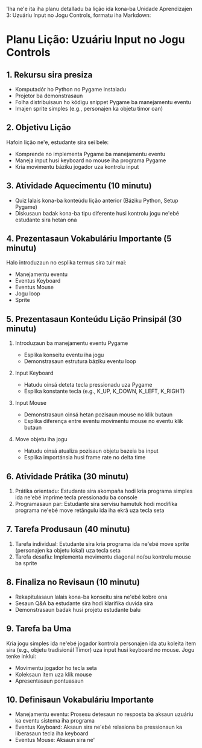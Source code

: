'Iha ne'e ita iha planu detalladu ba lição ida kona-ba Unidade Aprendizajen 3: Uzuáriu Input no Jogu Controls, formatu iha Markdown:

# Planu Lição: Uzuáriu Input no Jogu Controls

## 1. Rekursu sira presiza

- Komputadór ho Python no Pygame instaladu
- Projetor ba demonstrasaun
- Folha distribuisaun ho kódigu snippet Pygame ba manejamentu eventu
- Imajen sprite simples (e.g., personajen ka objetu timor oan)

## 2. Objetivu Lição 

Hafoin lição ne'e, estudante sira sei bele:
- Komprende no implementa Pygame ba manejamentu eventu
- Maneja input husi keyboard no mouse iha programa Pygame
- Kria movimentu báziku jogador uza kontrolu input

## 3. Atividade Aquecimentu (10 minutu)

- Quiz lalais kona-ba konteúdu lição anterior (Báziku Python, Setup Pygame)
- Diskusaun badak kona-ba tipu diferente husi kontrolu jogu ne'ebé estudante sira hetan ona

## 4. Prezentasaun Vokabuláriu Importante (5 minutu)

Halo introduzaun no esplika termus sira tuir mai:
- Manejamentu eventu
- Eventus Keyboard
- Eventus Mouse
- Jogu loop
- Sprite

## 5. Prezentasaun Konteúdu Lição Prinsipál (30 minutu)

1. Introduzaun ba manejamentu eventu Pygame
   - Esplika konseitu eventu iha jogu
   - Demonstrasaun estrutura báziku eventu loop

2. Input Keyboard
   - Hatudu oinsá deteta tecla pressionadu uza Pygame
   - Esplika konstante tecla (e.g., K_UP, K_DOWN, K_LEFT, K_RIGHT)

3. Input Mouse
   - Demonstrasaun oinsá hetan pozisaun mouse no klik butaun
   - Esplika diferença entre eventu movimentu mouse no eventu klik butaun

4. Move objetu iha jogu
   - Hatudu oinsá atualiza pozisaun objetu bazeia ba input
   - Esplika importánsia husi frame rate no delta time

## 6. Atividade Prátika (30 minutu)

1. Prátika orientadu: Estudante sira akompaña hodi kria programa simples ida ne'ebé imprime tecla pressionadu ba console
2. Programasaun par: Estudante sira servisu hamutuk hodi modifika programa ne'ebé move retângulu ida iha ekrã uza tecla seta

## 7. Tarefa Produsaun (40 minutu)

1. Tarefa individual: Estudante sira kria programa ida ne'ebé move sprite (personajen ka objetu lokal) uza tecla seta
2. Tarefa desafiu: Implementa movimentu diagonal no/ou kontrolu mouse ba sprite

## 8. Finaliza no Revisaun (10 minutu)

- Rekapitulasaun lalais kona-ba konseitu sira ne'ebé kobre ona
- Sesaun Q&A ba estudante sira hodi klarifika duvida sira
- Demonstrasaun badak husi projetu estudante balu

## 9. Tarefa ba Uma 

Kria jogu simples ida ne'ebé jogador kontrola personajen ida atu koleita item sira (e.g., objetu tradisionál Timor) uza input husi keyboard no mouse. Jogu tenke inklui:
- Movimentu jogador ho tecla seta
- Koleksaun item uza klik mouse
- Apresentasaun pontuasaun

## 10. Definisaun Vokabuláriu Importante

- Manejamentu eventu: Prosesu detesaun no resposta ba aksaun uzuáriu ka eventu sistema iha programa
- Eventus Keyboard: Aksaun sira ne'ebé relasiona ba pressionaun ka liberasaun tecla iha keyboard
- Eventus Mouse: Aksaun sira ne'